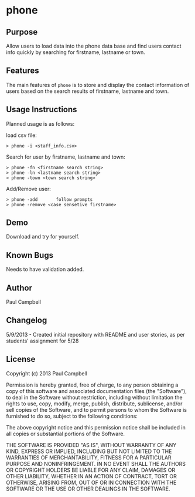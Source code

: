 phone
=====================

Purpose
-------

Allow users to load data into the phone data base and find users contact info quickly 
by searching for firstname, lastname or town.

Features
--------
The main features of `phone` is to store and display the contact information of users 
based on the search results of firstname, lastname and town.

Usage Instructions
------------------
Planned usage is as follows:

load csv file:

    > phone -i <staff_info.csv>

Search for user by firstname, lastname and town:

    > phone -fn <firstname search string>
    > phone -ln <lastname search string>
    > phone -town <town search string>
    
Add/Remove user:

    > phone -add       follow prompts
    > phone -remove <case sensetive firstname>


Demo
----
Download and try for yourself.

Known Bugs
----------
Needs to have validation added.

Author
------

Paul Campbell

Changelog
---------

5/9/2013 - Created initial repository with README and user stories, as per students' assignment for 5/28

License
-------
Copyright (c) 2013 Paul Campbell

Permission is hereby granted, free of charge, to any person obtaining a copy
of this software and associated documentation files (the "Software"), to deal
in the Software without restriction, including without limitation the rights
to use, copy, modify, merge, publish, distribute, sublicense, and/or sell
copies of the Software, and to permit persons to whom the Software is
furnished to do so, subject to the following conditions:

The above copyright notice and this permission notice shall be included in
all copies or substantial portions of the Software.

THE SOFTWARE IS PROVIDED "AS IS", WITHOUT WARRANTY OF ANY KIND, EXPRESS OR
IMPLIED, INCLUDING BUT NOT LIMITED TO THE WARRANTIES OF MERCHANTABILITY,
FITNESS FOR A PARTICULAR PURPOSE AND NONINFRINGEMENT. IN NO EVENT SHALL THE
AUTHORS OR COPYRIGHT HOLDERS BE LIABLE FOR ANY CLAIM, DAMAGES OR OTHER
LIABILITY, WHETHER IN AN ACTION OF CONTRACT, TORT OR OTHERWISE, ARISING FROM,
OUT OF OR IN CONNECTION WITH THE SOFTWARE OR THE USE OR OTHER DEALINGS IN
THE SOFTWARE.
